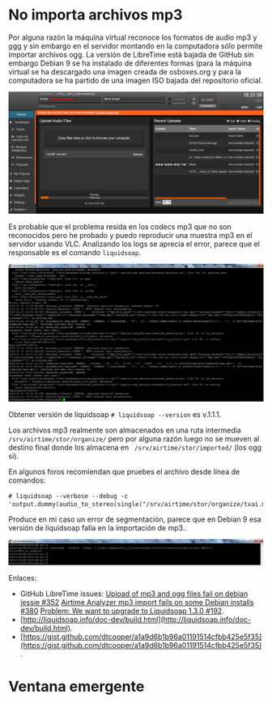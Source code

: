 # No importa archivos mp3

Por alguna razón la máquina virtual reconoce los formatos de audio mp3 y [ogg](https://es.wikipedia.org/wiki/Ogg) y sin embargo en el servidor montando en la computadora sólo permite importar archivos ogg. La versión de LibreTime está bajada de GitHub sin embargo Debian 9 se ha instalado de diferentes formas (para la máquina virtual se ha descargado una imagen creada de osboxes.org y para la computadora se ha partido de una imagen ISO bajada del repositorio oficial.

![](../img/problemas_comunes/01.png)

Es probable que el problema resida en los codecs mp3 que no son reconocidos pero he probado y puedo reproducir una muestra mp3 en el servidor usando VLC. Analizando los logs se aprecia el error, parece que el responsable es el comando `liquidsoap`.

![](../img/problemas_comunes/02.png)

Obtener versión de liquidsoap `# liquidsoap --version` es v.1.1.1.

Los archivos mp3 realmente son almacenados en una ruta intermedia `/srv/airtime/stor/organize/` pero por alguna razón luego no se mueven al destino final donde los almacena en ` /srv/airtime/stor/imported/` (los ogg si).

En algunos foros recomiendan que pruebes el archivo desde línea de comandos:

```
# liquidsoap --verbose --debug -c 'output.dummy(audio_to_stereo(single("/srv/airtime/stor/organize/txai.mp3")))'
```

Produce en mi caso un error de segmentación, parece que en Debian 9 esa versión de liquidsoap falla en la importación de mp3..

![](../img/problemas_comunes/03.png)

Enlaces:

* GitHub LibreTime issues: [Upload of mp3 and ogg files fail on debian jessie #352](https://github.com/LibreTime/libretime/issues/352) [Airtime Analyzer mp3 import fails on some Debian installs #380](https://github.com/LibreTime/libretime/issues/380) [Problem: We want to upgrade to Liquidsoap 1.3.0 #192](https://github.com/LibreTime/libretime/issues/192).
* [http://liquidsoap.info/doc-dev/build.html](http://liquidsoap.info/doc-dev/build.html).
* [https://gist.github.com/dtcooper/a1a9d6b1b96a01191514cfbb425e5f35](https://gist.github.com/dtcooper/a1a9d6b1b96a01191514cfbb425e5f35).

# Ventana emergente 